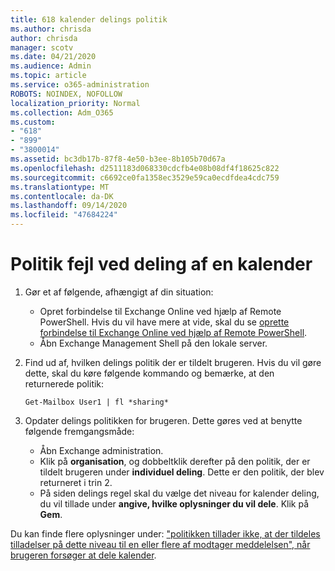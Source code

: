 ```yaml
---
title: 618 kalender delings politik
ms.author: chrisda
author: chrisda
manager: scotv
ms.date: 04/21/2020
ms.audience: Admin
ms.topic: article
ms.service: o365-administration
ROBOTS: NOINDEX, NOFOLLOW
localization_priority: Normal
ms.collection: Adm_O365
ms.custom:
- "618"
- "899"
- "3800014"
ms.assetid: bc3db17b-87f8-4e50-b3ee-8b105b70d67a
ms.openlocfilehash: d2511183d068330cdcfb4e08b08df4f18625c822
ms.sourcegitcommit: c6692ce0fa1358ec3529e59ca0ecdfdea4cdc759
ms.translationtype: MT
ms.contentlocale: da-DK
ms.lasthandoff: 09/14/2020
ms.locfileid: "47684224"
---
```

# <a name="policy-error-when-sharing-a-calendar"></a>Politik fejl ved deling af en kalender

1. Gør et af følgende, afhængigt af din situation:
    - Opret forbindelse til Exchange Online ved hjælp af Remote PowerShell. Hvis du vil have mere at vide, skal du se [oprette forbindelse til Exchange Online ved hjælp af Remote PowerShell](https://technet.microsoft.com/library/jj984289%28v=exchg.160%29.aspx).
    - Åbn Exchange Management Shell på den lokale server.
2. Find ud af, hvilken delings politik der er tildelt brugeren. Hvis du vil gøre dette, skal du køre følgende kommando og bemærke, at den returnerede politik:

    `
    Get-Mailbox User1 | fl *sharing*
    `

3. Opdater delings politikken for brugeren. Dette gøres ved at benytte følgende fremgangsmåde:
    - Åbn Exchange administration.
    - Klik på **organisation**, og dobbeltklik derefter på den politik, der er tildelt brugeren under **individuel deling**. Dette er den politik, der blev returneret i trin 2.
    - På siden delings regel skal du vælge det niveau for kalender deling, du vil tillade under **angive, hvilke oplysninger du vil dele**. Klik på **Gem**.

Du kan finde flere oplysninger under: ["politikken tillader ikke, at der tildeles tilladelser på dette niveau til en eller flere af modtager meddelelsen", når brugeren forsøger at dele kalender](https://docs.microsoft.com/exchange/troubleshoot/calendar-sharing/policy-permissions-issue).
